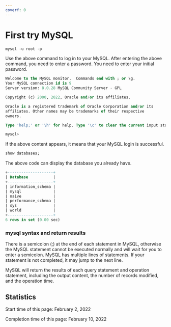 ```yaml
---
coverY: 0
---
```


# First try MySQL

```sql
mysql -u root -p
```

Use the above command to log in to your MySQL. After entering the above command, you need to enter a password. You need to enter your initial password.

```sql
Welcome to the MySQL monitor.  Commands end with ; or \g.
Your MySQL connection id is 9
Server version: 8.0.28 MySQL Community Server - GPL

Copyright (c) 2000, 2022, Oracle and/or its affiliates.

Oracle is a registered trademark of Oracle Corporation and/or its
affiliates. Other names may be trademarks of their respective
owners.

Type 'help;' or '\h' for help. Type '\c' to clear the current input statement.

mysql>
```

If the above content appears, it means that your MySQL login is successful.



```sql
show databases;
```

The above code can display the database you already have.

```sql
+--------------------+
| Database           |
+--------------------+
| information_schema |
| mysql              |
| naive              |
| performance_schema |
| sys                |
| world              |
+--------------------+
6 rows in set (0.00 sec)
```

### mysql syntax and return results

There is a semicolon (;) at the end of each statement in MySQL, otherwise the MySQL statement cannot be executed normally and will wait for you to enter a semicolon. MySQL has multiple lines of statements. If your statement is not completed, it may jump to the next line.

MySQL will return the results of each query statement and operation statement, including the output content, the number of records modified, and the operation time.

## Statistics

Start time of this page: February 2, 2022

Completion time of this page: February 10, 2022
